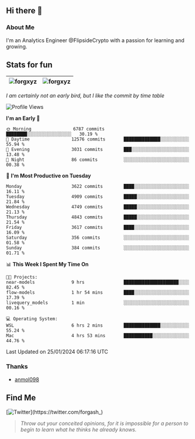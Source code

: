 ## Hi there 👋

### About Me

I'm an Analytics Engineer @FlipsideCrypto with a passion for learning and growing.
  
## Stats for fun

| <img align="center" src="https://github-readme-streak-stats.herokuapp.com/?user=forgxyz&theme=tokyonight" alt="forgxyz" /> | <img align="center" src="https://github-readme-stats.vercel.app/api?username=forgxyz&theme=tokyonight&show_icons=true" alt="forgxyz" /> |
| ------------- |------------- |

*I am certainly not an early bird, but I like the commit by time table*  

<!--START_SECTION:waka-->
![Profile Views](http://img.shields.io/badge/Profile%20Views-0-blue)

**I'm an Early 🐤** 

```text
🌞 Morning                6787 commits        ████████░░░░░░░░░░░░░░░░░   30.19 % 
🌆 Daytime                12576 commits       ██████████████░░░░░░░░░░░   55.94 % 
🌃 Evening                3031 commits        ███░░░░░░░░░░░░░░░░░░░░░░   13.48 % 
🌙 Night                  86 commits          ░░░░░░░░░░░░░░░░░░░░░░░░░   00.38 % 
```
📅 **I'm Most Productive on Tuesday** 

```text
Monday                   3622 commits        ████░░░░░░░░░░░░░░░░░░░░░   16.11 % 
Tuesday                  4909 commits        █████░░░░░░░░░░░░░░░░░░░░   21.84 % 
Wednesday                4749 commits        █████░░░░░░░░░░░░░░░░░░░░   21.13 % 
Thursday                 4843 commits        █████░░░░░░░░░░░░░░░░░░░░   21.54 % 
Friday                   3617 commits        ████░░░░░░░░░░░░░░░░░░░░░   16.09 % 
Saturday                 356 commits         ░░░░░░░░░░░░░░░░░░░░░░░░░   01.58 % 
Sunday                   384 commits         ░░░░░░░░░░░░░░░░░░░░░░░░░   01.71 % 
```


📊 **This Week I Spent My Time On** 

```text
🐱‍💻 Projects: 
near-models              9 hrs               █████████████████████░░░░   82.45 % 
flow-models              1 hr 54 mins        ████░░░░░░░░░░░░░░░░░░░░░   17.39 % 
livequery_models         1 min               ░░░░░░░░░░░░░░░░░░░░░░░░░   00.16 % 

💻 Operating System: 
WSL                      6 hrs 2 mins        ██████████████░░░░░░░░░░░   55.24 % 
Mac                      4 hrs 53 mins       ███████████░░░░░░░░░░░░░░   44.76 % 
```


 Last Updated on 25/01/2024 06:17:16 UTC
<!--END_SECTION:waka-->

### Thanks
 - [anmol098](https://github.com/anmol098/waka-readme-stats/)
  
## Find Me
[![Twitter](https://img.shields.io/twitter/url/https/twitter.com/forgash_.svg?style=social&label=Follow%20%40forgash_)](https://twitter.com/forgash_)


> *Throw out your conceited opinions, for it is impossible for a person to begin to learn what he thinks he already knows.* 
